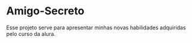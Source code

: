 # Amigo-Secreto
Esse projeto serve para apresentar minhas novas habilidades adquiridas pelo curso da alura. 
